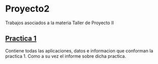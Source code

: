 # Proyecto2
Trabajos asociados a la materia Taller de Proyecto II

## [Practica 1](Practica1)
Contiene todas las aplicaciones, datos e informacion que conforman la practica 1. Como a su vez el informe sobre dicha practica.
